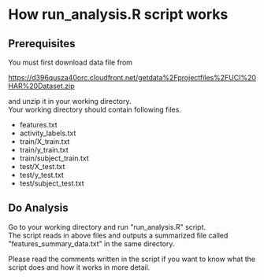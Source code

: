 How run_analysis.R script works
========
## Prerequisites
You must first download data file from

https://d396qusza40orc.cloudfront.net/getdata%2Fprojectfiles%2FUCI%20HAR%20Dataset.zip

and unzip it in your working directory.  
Your working directory should contain following files.  

* features.txt
* activity_labels.txt
* train/X_train.txt
* train/y_train.txt
* train/subject_train.txt
* test/X_test.txt
* test/y_test.txt
* test/subject_test.txt

## Do Analysis
Go to your working directory and run "run_analysis.R" script.  
The script reads in above files and outputs a summarized file
called "features_summary_data.txt" in the same directory.  

Please read the comments written in the script if you want
to know what the script does and how it works in more detail.
